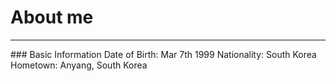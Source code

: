 About me
========
<hr/>
### Basic Information
Date of Birth: Mar 7th 1999
Nationality: South Korea
Hometown: Anyang, South Korea



